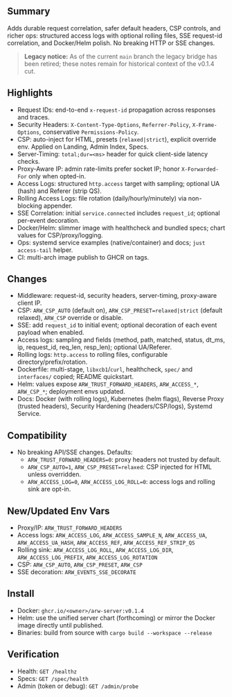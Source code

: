 ## Summary

Adds durable request correlation, safer default headers, CSP controls, and richer ops: structured access logs with optional rolling files, SSE request-id correlation, and Docker/Helm polish. No breaking HTTP or SSE changes.

> **Legacy notice:** As of the current `main` branch the legacy bridge has been retired; these notes remain for historical context of the v0.1.4 cut.

## Highlights
- Request IDs: end-to-end `x-request-id` propagation across responses and traces.
- Security Headers: `X-Content-Type-Options`, `Referrer-Policy`, `X-Frame-Options`, conservative `Permissions-Policy`.
- CSP: auto-inject for HTML, presets (`relaxed|strict`), explicit override env. Applied on Landing, Admin Index, Specs.
- Server-Timing: `total;dur=<ms>` header for quick client-side latency checks.
- Proxy-Aware IP: admin rate-limits prefer socket IP; honor `X-Forwarded-For` only when opted-in.
- Access Logs: structured `http.access` target with sampling; optional UA (hash) and Referer (strip QS).
- Rolling Access Logs: file rotation (daily/hourly/minutely) via non-blocking appender.
- SSE Correlation: initial `service.connected` includes `request_id`; optional per-event decoration.
- Docker/Helm: slimmer image with healthcheck and bundled specs; chart values for CSP/proxy/logging.
- Ops: systemd service examples (native/container) and docs; `just access-tail` helper.
- CI: multi-arch image publish to GHCR on tags.

## Changes
- Middleware: request-id, security headers, server-timing, proxy-aware client IP.
- CSP: `ARW_CSP_AUTO` (default on), `ARW_CSP_PRESET=relaxed|strict` (default relaxed), `ARW_CSP` override or disable.
- SSE: add `request_id` to initial event; optional decoration of each event payload when enabled.
- Access logs: sampling and fields (method, path, matched, status, dt_ms, ip, request_id, req_len, resp_len); optional UA/Referer.
- Rolling logs: `http.access` to rolling files, configurable directory/prefix/rotation.
- Dockerfile: multi-stage, `libxcb1`/`curl`, healthcheck, `spec/` and `interfaces/` copied; README quickstart.
- Helm: values expose `ARW_TRUST_FORWARD_HEADERS`, `ARW_ACCESS_*`, `ARW_CSP_*`; deployment envs updated.
- Docs: Docker (with rolling logs), Kubernetes (helm flags), Reverse Proxy (trusted headers), Security Hardening (headers/CSP/logs), Systemd Service.

## Compatibility
- No breaking API/SSE changes. Defaults:
  - `ARW_TRUST_FORWARD_HEADERS=0`: proxy headers not trusted by default.
  - `ARW_CSP_AUTO=1`, `ARW_CSP_PRESET=relaxed`: CSP injected for HTML unless overridden.
  - `ARW_ACCESS_LOG=0`, `ARW_ACCESS_LOG_ROLL=0`: access logs and rolling sink are opt-in.

## New/Updated Env Vars
- Proxy/IP: `ARW_TRUST_FORWARD_HEADERS`
- Access logs: `ARW_ACCESS_LOG`, `ARW_ACCESS_SAMPLE_N`, `ARW_ACCESS_UA`, `ARW_ACCESS_UA_HASH`, `ARW_ACCESS_REF`, `ARW_ACCESS_REF_STRIP_QS`
- Rolling sink: `ARW_ACCESS_LOG_ROLL`, `ARW_ACCESS_LOG_DIR`, `ARW_ACCESS_LOG_PREFIX`, `ARW_ACCESS_LOG_ROTATION`
- CSP: `ARW_CSP_AUTO`, `ARW_CSP_PRESET`, `ARW_CSP`
- SSE decoration: `ARW_EVENTS_SSE_DECORATE`

## Install
- Docker: `ghcr.io/<owner>/arw-server:v0.1.4`
- Helm: use the unified server chart (forthcoming) or mirror the Docker image directly until published.
- Binaries: build from source with `cargo build --workspace --release`

## Verification
- Health: `GET /healthz`
- Specs: `GET /spec/health`
- Admin (token or debug): `GET /admin/probe`
